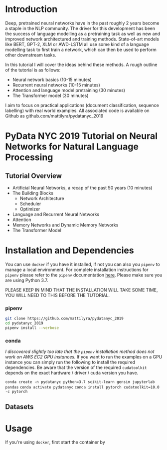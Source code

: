 # Introduction

Deep, pretrained neural networks have in the past roughly 2 years become a staple in the NLP community. The driver for this development has been the success of language modelling as a pretraining task as well as new and improved network architectured and training methods. State-of-art models like BERT, GPT-2, XLM or AWD-LSTM all use some kind of a language modelling task to first train a network, which can then be used to perform other downstream tasks.

In this tutorial I will cover the ideas behind these methods. A rough outline of the tutorial is as follows:

- Neural network basics (10-15 minutes)
- Recurrent neural networks (10-15 minutes)
- Attention and language model pretraining (30 minutes)
- The Transformer model (30 minutes)

I aim to focus on practical applications (document classification, sequence labelling) with real world examples. All associated code is available on Github as github.com/mattilyra/pydatanyc_2019


# PyData NYC 2019 Tutorial on Neural Networks for Natural Language Processing

## Tutorial Overview
- Artificial Neural Networks, a recap of the past 50 years (10 minutes)
- The Building Blocks
  - Network Architecture
  - Scheduler
  - Optimizer
- Language and Recurrent Neural Networks
- Attention
- Memory Networks and Dynamic Memory Networks
- The Transformer Model


# Installation and Dependencies

You can use `docker` if you have it installed, if not you can also you `pipenv` to manage a local environment. For complete installation instructions for `pipenv` please refer to the `pipenv` documentation [here](https://docs.pipenv.org/en/latest/install/#installing-pipenv). Please make sure you are using Python 3.7.


PLEASE KEEP IN MIND THAT THE INSTALLATION WILL TAKE SOME TIME, YOU WILL NEED TO THIS BEFORE THE TUTORIAL.


### pipenv
```bash
git clone https://github.com/mattilyra/pydatanyc_2019
cd pydatanyc_2019
pipenv install --verbose
```

### conda

_I discovered slightly too late that the `pipenv` installation method does not work on AWS EC2 GPU instances._ If you want to run the examples on a GPU instance you can simply run the following to install the required dependencies. Be aware that the version of the required `cudatoolkit` depends on the exact hardware / driver / cuda version you have.

`conda create -n pydatanyc python=3.7 scikit-learn gensim jupyterlab pandas`
`conda activate pydatanyc`
`conda install pytorch cudatoolkit=10.0 -c pytorch`


## Datasets


# Usage

If you're using `docker`, first start the container by

```
```

